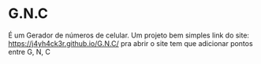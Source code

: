 # G.N.C
É um Gerador de números de celular. Um projeto bem simples
link do site: https://j4yh4ck3r.github.io/G.N.C/
pra abrir o site tem que adicionar pontos entre G, N, C 
